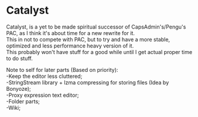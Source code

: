 # Catalyst

Catalyst, is a yet to be made spiritual successor of CapsAdmin's/Pengu's PAC, as I think it's about time for a new rewrite for it.
<br/> This in not to compete with PAC, but to try and have a more stable, optimized and less performance heavy version of it.
<br/> This probably won't have stuff for a good while until I get actual proper time to do stuff.

Note to self for later parts (Based on priority):
<br/> -Keep the editor less cluttered;
<br/> -StringStream library + lzma compressing for storing files (Idea by Bonyoze);
<br/> -Proxy expression text editor;
<br/> -Folder parts;
<br/> -Wiki;
